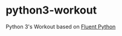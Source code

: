 # python3-workout
Python 3's Workout based on [Fluent Python](https://learning.oreilly.com/library/view/fluent-python/9781491946237/)
